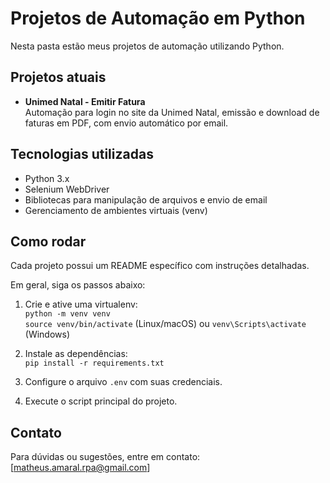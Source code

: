 
# Projetos de Automação em Python

Nesta pasta estão meus projetos de automação utilizando Python.

## Projetos atuais

- **Unimed Natal - Emitir Fatura**  
  Automação para login no site da Unimed Natal, emissão e download de faturas em PDF, com envio automático por email.

## Tecnologias utilizadas

- Python 3.x  
- Selenium WebDriver  
- Bibliotecas para manipulação de arquivos e envio de email  
- Gerenciamento de ambientes virtuais (venv)

## Como rodar

Cada projeto possui um README específico com instruções detalhadas.

Em geral, siga os passos abaixo:

1. Crie e ative uma virtualenv:  
   `python -m venv venv`  
   `source venv/bin/activate` (Linux/macOS) ou `venv\Scripts\activate` (Windows)

2. Instale as dependências:  
   `pip install -r requirements.txt`

3. Configure o arquivo `.env` com suas credenciais.

4. Execute o script principal do projeto.

## Contato

Para dúvidas ou sugestões, entre em contato: [matheus.amaral.rpa@gmail.com]
